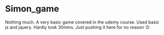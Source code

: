# Simon_game
Nothing much. A very basic game covered in the udemy course. Used basic js and jquery. Hardly took 30mins. Just pushing it here for no reason :D
